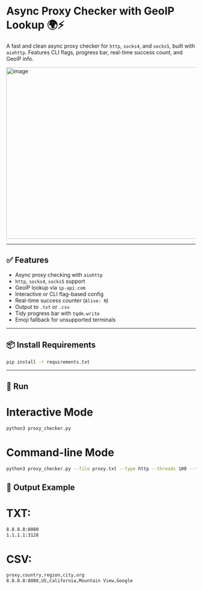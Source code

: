 # Async Proxy Checker with GeoIP Lookup 🌍⚡

A fast and clean async proxy checker for `http`, `socks4`, and `socks5`, built with `aiohttp`. Features CLI flags, progress bar, real-time success count, and GeoIP info.



<img width="960" height="455" alt="image" src="https://github.com/user-attachments/assets/07d109f8-448c-4435-984a-4754e98065f8" />



---

## ✅ Features

- Async proxy checking with `aiohttp`
- `http`, `socks4`, `socks5` support
- GeoIP lookup via `ip-api.com`
- Interactive or CLI flag-based config
- Real-time success counter (`Alive: N`)
- Output to `.txt` or `.csv`
- Tidy progress bar with `tqdm.write`
- Emoji fallback for unsupported terminals

---

## 📦 Install Requirements

```bash
pip install -r requirements.txt
```
---

## 🚀 Run

# Interactive Mode

```bash
python3 proxy_checker.py
```
# Command-line Mode

```bash
python3 proxy_checker.py --file proxy.txt --type http --threads 100 --timeout 5 --format csv --out good_proxies
```

## 🧩 Output Example

# TXT:
```bash
8.8.8.8:8080
1.1.1.1:3128
```
# CSV:
```bash
proxy,country,region,city,org
8.8.8.8:8080,US,California,Mountain View,Google
```

